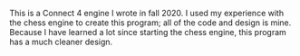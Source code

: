 This is a Connect 4 engine I wrote in fall 2020. I used  my experience with the chess engine to create this program; all of the code and design is mine.
Because I have learned a lot since starting the chess engine, this program has a much cleaner design.
